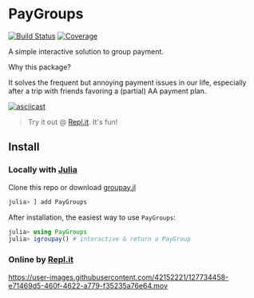 # PayGroups

[![Build Status](https://github.com/zfengg/PayGroups.jl/workflows/CI/badge.svg)](https://github.com/zfengg/PayGroups.jl/actions)
[![Coverage](https://codecov.io/gh/zfengg/PayGroups.jl/branch/master/graph/badge.svg)](https://codecov.io/gh/zfengg/PayGroups.jl)

A simple interactive solution to group payment.

Why this package?

It solves the frequent but annoying payment issues in our life, especially after a trip with friends favoring a (partial) AA payment plan.

[![asciicast](https://asciinema.org/a/427746.svg)](https://asciinema.org/a/427746?t=7)

> Try it out @ [Repl.it](https://replit.com/@zfengg/PayGroupsjl). It's fun!

## Install

### Locally with [Julia](https://julialang.org/downloads/)

Clone this repo or download [groupay.jl](groupay.jl)

```julia
julia> ] add PayGroups
```
After installation, the easiest way to use `PayGroups`:
```julia
julia> using PayGroups
julia> igroupay() # interactive & return a PayGroup
```

### Online by [Repl.it](https://replit.com/@zfengg/PayGroupsjl)

https://user-images.githubusercontent.com/42152221/127734458-e71469d5-460f-4622-a779-f35235a76e64.mov
